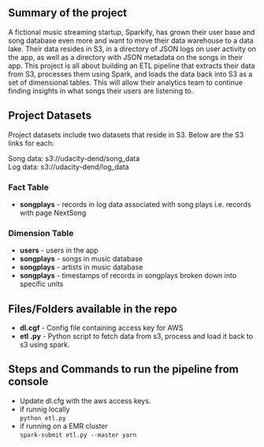 ## Summary of the project
A fictional music streaming startup, Sparkify, has grown their user base and song database even more and want to move their data warehouse to a data lake. Their data resides in S3, in a directory of JSON logs on user activity on the app, as well as a directory with JSON metadata on the songs in their app. This project is all about building an ETL pipeline that extracts their data from S3, processes them using Spark, and loads the data back into S3 as a set of dimensional tables. This will allow their analytics team to continue finding insights in what songs their users are listening to.

## Project Datasets

Project datasets include two datasets that reside in S3. Below are the S3 links for each:

Song data: s3://udacity-dend/song_data <br/>
Log data: s3://udacity-dend/log_data 


### Fact Table
* **songplays** - records in log data associated with song plays i.e. records with page NextSong

### Dimension Table
* **users** - users in the app
* **songplays** - songs in music database
* **songplays** - artists in music database
* **songplays** - timestamps of records in songplays broken down into specific units


## Files/Folders available in the repo

* **dl.cgf** - Config file containing access key for AWS
* **etl .py** - Python script to fetch data from s3, process and load it back to s3 using spark. 

## Steps and Commands to run the pipeline from console

* Update dl.cfg with the aws access keys.
* if runnig locally <br/>
    `python etl.py` 
* if running on a EMR cluster <br/>
    `spark-submit etl.py --master yarn` 

